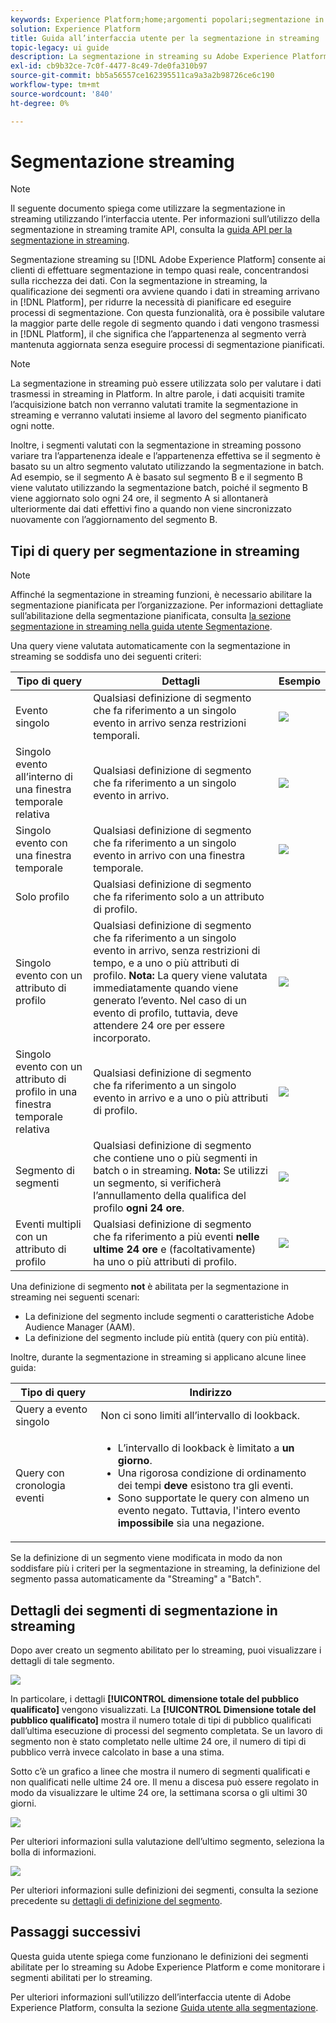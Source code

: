 ```yaml
---
keywords: Experience Platform;home;argomenti popolari;segmentazione in streaming;Segmentazione;Servizio di segmentazione;servizio di segmentazione;guida interfaccia utente;
solution: Experience Platform
title: Guida all’interfaccia utente per la segmentazione in streaming
topic-legacy: ui guide
description: La segmentazione in streaming su Adobe Experience Platform consente di eseguire la segmentazione in tempo quasi reale concentrandosi sulla ricchezza dei dati. Con la segmentazione in streaming, la qualificazione dei segmenti ora avviene quando i dati arrivano in Platform, alleviando la necessità di pianificare ed eseguire processi di segmentazione. Con questa funzionalità, la maggior parte delle regole del segmento può ora essere valutata quando i dati vengono trasmessi in Platform, il che significa che l’appartenenza al segmento verrà mantenuta aggiornata senza eseguire processi di segmentazione pianificati.
exl-id: cb9b32ce-7c0f-4477-8c49-7de0fa310b97
source-git-commit: bb5a56557ce162395511ca9a3a2b98726ce6c190
workflow-type: tm+mt
source-wordcount: '840'
ht-degree: 0%

---
```


# Segmentazione streaming

>[!NOTE]
>
>Il seguente documento spiega come utilizzare la segmentazione in streaming utilizzando l’interfaccia utente. Per informazioni sull’utilizzo della segmentazione in streaming tramite API, consulta la [guida API per la segmentazione in streaming](../api/streaming-segmentation.md).

Segmentazione streaming su [!DNL Adobe Experience Platform] consente ai clienti di effettuare segmentazione in tempo quasi reale, concentrandosi sulla ricchezza dei dati. Con la segmentazione in streaming, la qualificazione dei segmenti ora avviene quando i dati in streaming arrivano in [!DNL Platform], per ridurre la necessità di pianificare ed eseguire processi di segmentazione. Con questa funzionalità, ora è possibile valutare la maggior parte delle regole di segmento quando i dati vengono trasmessi in [!DNL Platform], il che significa che l’appartenenza al segmento verrà mantenuta aggiornata senza eseguire processi di segmentazione pianificati.

>[!NOTE]
>
>La segmentazione in streaming può essere utilizzata solo per valutare i dati trasmessi in streaming in Platform. In altre parole, i dati acquisiti tramite l’acquisizione batch non verranno valutati tramite la segmentazione in streaming e verranno valutati insieme al lavoro del segmento pianificato ogni notte.
>
>Inoltre, i segmenti valutati con la segmentazione in streaming possono variare tra l’appartenenza ideale e l’appartenenza effettiva se il segmento è basato su un altro segmento valutato utilizzando la segmentazione in batch. Ad esempio, se il segmento A è basato sul segmento B e il segmento B viene valutato utilizzando la segmentazione batch, poiché il segmento B viene aggiornato solo ogni 24 ore, il segmento A si allontanerà ulteriormente dai dati effettivi fino a quando non viene sincronizzato nuovamente con l’aggiornamento del segmento B.

## Tipi di query per segmentazione in streaming

>[!NOTE]
>
>Affinché la segmentazione in streaming funzioni, è necessario abilitare la segmentazione pianificata per l’organizzazione. Per informazioni dettagliate sull’abilitazione della segmentazione pianificata, consulta [la sezione segmentazione in streaming nella guida utente Segmentazione](./overview.md#scheduled-segmentation).

Una query viene valutata automaticamente con la segmentazione in streaming se soddisfa uno dei seguenti criteri:

| Tipo di query | Dettagli | Esempio |
| ---------- | ------- | ------- |
| Evento singolo | Qualsiasi definizione di segmento che fa riferimento a un singolo evento in arrivo senza restrizioni temporali. | ![](../images/ui/streaming-segmentation/incoming-hit.png) |
| Singolo evento all’interno di una finestra temporale relativa | Qualsiasi definizione di segmento che fa riferimento a un singolo evento in arrivo. | ![](../images/ui/streaming-segmentation/relative-hit-success.png) |
| Singolo evento con una finestra temporale | Qualsiasi definizione di segmento che fa riferimento a un singolo evento in arrivo con una finestra temporale. | ![](../images/ui/streaming-segmentation/historic-time-window.png) |
| Solo profilo | Qualsiasi definizione di segmento che fa riferimento solo a un attributo di profilo. |  |
| Singolo evento con un attributo di profilo | Qualsiasi definizione di segmento che fa riferimento a un singolo evento in arrivo, senza restrizioni di tempo, e a uno o più attributi di profilo. **Nota:** La query viene valutata immediatamente quando viene generato l’evento. Nel caso di un evento di profilo, tuttavia, deve attendere 24 ore per essere incorporato. | ![](../images/ui/streaming-segmentation/profile-hit.png) |
| Singolo evento con un attributo di profilo in una finestra temporale relativa | Qualsiasi definizione di segmento che fa riferimento a un singolo evento in arrivo e a uno o più attributi di profilo. | ![](../images/ui/streaming-segmentation/profile-relative-success.png) |
| Segmento di segmenti | Qualsiasi definizione di segmento che contiene uno o più segmenti in batch o in streaming. **Nota:** Se utilizzi un segmento, si verificherà l’annullamento della qualifica del profilo **ogni 24 ore**. | ![](../images/ui/streaming-segmentation/two-batches.png) |
| Eventi multipli con un attributo di profilo | Qualsiasi definizione di segmento che fa riferimento a più eventi **nelle ultime 24 ore** e (facoltativamente) ha uno o più attributi di profilo. | ![](../images/ui/streaming-segmentation/event-history-success.png) |

Una definizione di segmento **not** è abilitata per la segmentazione in streaming nei seguenti scenari:

- La definizione del segmento include segmenti o caratteristiche Adobe Audience Manager (AAM).
- La definizione del segmento include più entità (query con più entità).

Inoltre, durante la segmentazione in streaming si applicano alcune linee guida:

| Tipo di query | Indirizzo |
| ---------- | -------- |
| Query a evento singolo | Non ci sono limiti all’intervallo di lookback. |
| Query con cronologia eventi | <ul><li>L’intervallo di lookback è limitato a **un giorno**.</li><li>Una rigorosa condizione di ordinamento dei tempi **deve** esistono tra gli eventi.</li><li>Sono supportate le query con almeno un evento negato. Tuttavia, l&#39;intero evento **impossibile** sia una negazione.</li></ul> |

Se la definizione di un segmento viene modificata in modo da non soddisfare più i criteri per la segmentazione in streaming, la definizione del segmento passa automaticamente da &quot;Streaming&quot; a &quot;Batch&quot;.

## Dettagli dei segmenti di segmentazione in streaming

Dopo aver creato un segmento abilitato per lo streaming, puoi visualizzare i dettagli di tale segmento.

![](../images/ui/streaming-segmentation/monitoring-streaming-segment.png)

In particolare, i dettagli **[!UICONTROL dimensione totale del pubblico qualificato]** vengono visualizzati. La **[!UICONTROL Dimensione totale del pubblico qualificato]** mostra il numero totale di tipi di pubblico qualificati dall’ultima esecuzione di processi del segmento completata. Se un lavoro di segmento non è stato completato nelle ultime 24 ore, il numero di tipi di pubblico verrà invece calcolato in base a una stima.

Sotto c’è un grafico a linee che mostra il numero di segmenti qualificati e non qualificati nelle ultime 24 ore. Il menu a discesa può essere regolato in modo da visualizzare le ultime 24 ore, la settimana scorsa o gli ultimi 30 giorni.

![](../images/ui/streaming-segmentation/monitoring-streaming-segment-graph.png)

Per ulteriori informazioni sulla valutazione dell’ultimo segmento, seleziona la bolla di informazioni.

![](../images/ui/streaming-segmentation/info-bubble.png)

Per ulteriori informazioni sulle definizioni dei segmenti, consulta la sezione precedente su [dettagli di definizione del segmento](#segment-details).

## Passaggi successivi

Questa guida utente spiega come funzionano le definizioni dei segmenti abilitate per lo streaming su Adobe Experience Platform e come monitorare i segmenti abilitati per lo streaming.

Per ulteriori informazioni sull’utilizzo dell’interfaccia utente di Adobe Experience Platform, consulta la sezione [Guida utente alla segmentazione](./overview.md).
